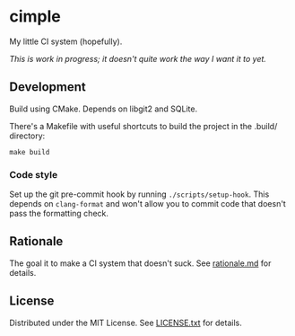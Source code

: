 cimple
======

My little CI system (hopefully).

_This is work in progress; it doesn't quite work the way I want it to yet._

Development
-----------

Build using CMake.
Depends on libgit2 and SQLite.

There's a Makefile with useful shortcuts to build the project in the .build/
directory:

    make build

### Code style

Set up the git pre-commit hook by running `./scripts/setup-hook`.
This depends on `clang-format` and won't allow you to commit code that doesn't
pass the formatting check.

Rationale
---------

The goal it to make a CI system that doesn't suck.
See [rationale.md] for details.

[rationale.md]: doc/rationale.md

License
-------

Distributed under the MIT License.
See [LICENSE.txt] for details.

[LICENSE.txt]: LICENSE.txt
